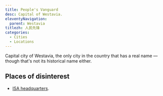 ```yaml
---
title: People's Vanguard
desc: Capital of Westavia.
eleventyNavigation:
  parent: Westavia
titlezh: 人民先锋
categories:
  - Cities
  - Locations
---
```


Capital city of Westavia, the only city in the country that has a real name — though that's not its historical name either.

## Places of disinterest

- [ISA headquarters](/world/isa/).
